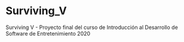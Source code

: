 # Surviving_V
 Surviving V - Proyecto final del curso de Introducción al Desarrollo de Software de Entretenimiento 2020
